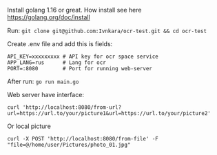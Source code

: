 Install golang 1.16 or great. How install see here https://golang.org/doc/install

Run:
```git clone git@github.com:Ivnkara/ocr-test.git && cd ocr-test```

Create .env file and add this is fields:
```
API_KEY=xxxxxxxxx # API key for ocr space service
APP_LANG=rus      # Lang for ocr
PORT=:8080        # Port for running web-server
```

After run:
```go run main.go```

Web server have interface:
```
curl 'http://localhost:8080/from-url?url=https://url.to/your/picture1&url=https://url.to/your/picture2'
```
Or local picture
```
curl -X POST 'http://localhost:8080/from-file' -F "file=@/home/user/Pictures/photo_01.jpg"
```
